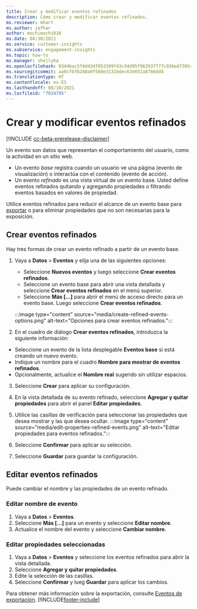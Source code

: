 ```yaml
---
title: Crear y modificar eventos refinados
description: Cómo crear y modificar eventos refinados.
ms.reviewer: mhart
ms.author: jefhar
author: mochimochi016
ms.date: 04/30/2021
ms.service: customer-insights
ms.subservice: engagement-insights
ms.topic: how-to
ms.manager: shellyha
ms.openlocfilehash: 0344bac5f4d43df853309f43c94d95f962937f77c936ed7305c5de4a08835f04
ms.sourcegitcommit: aa0cfbf6240a9f560e3131bdec63e051a8786dd4
ms.translationtype: HT
ms.contentlocale: es-ES
ms.lasthandoff: 08/10/2021
ms.locfileid: "7034795"
---
```

# <a name="create-and-modify-refined-events"></a>Crear y modificar eventos refinados

[!INCLUDE [cc-beta-prerelease-disclaimer](includes/cc-beta-prerelease-disclaimer.md)]


Un evento son datos que representan el comportamiento del usuario, como la actividad en un sitio web.

- Un evento *base* registra cuando un usuario ve una página (evento de visualización) o interactúa con el contenido (evento de acción).
- Un evento *refinado* es una vista virtual de un evento base. Usted define eventos refinados quitando y agregando propiedades o filtrando eventos basados en valores de propiedad.

Utilice eventos refinados para reducir el alcance de un evento base para [exportar](export-events.md) o para eliminar propiedades que no son necesarias para la exposición.

## <a name="create-refined-events"></a>Crear eventos refinados

Hay tres formas de crear un evento refinado a partir de un evento base. 

1. Vaya a **Datos** > **Eventos** y elija una de las siguientes opciones:
    - Seleccione **Nuevos eventos** y luego seleccione **Crear eventos refinados**.
    - Seleccione un evento base para abrir una vista detallada y seleccione **Crear eventos refinados** en el menú superior.
    - Seleccione **Más [...]** para abrir el menú de acceso directo para un evento base. Luego seleccione **Crear eventos refinados**.
    
    :::image type="content" source="media/create-refined-events-options.png" alt-text="Opciones para crear eventos refinados.":::

1. En el cuadro de diálogo **Crear eventos refinados**, introduzca la siguiente información:

- Seleccione un evento de la lista desplegable **Eventos base** si está creando un nuevo evento.
- Indique un nombre para el cuadro **Nombre para mostrar de eventos refinados**.
- Opcionalmente, actualice el **Nombre real** sugerido sin utilizar espacios.

3. Seleccione **Crear** para aplicar su configuración.

1. En la vista detallada de su evento refinado, seleccione **Agregar y quitar propiedades** para abrir el panel **Editar propiedades**. 

1. Utilice las casillas de verificación para seleccionar las propiedades que desea mostrar y las que desea ocultar. 
   :::image type="content" source="media/edit-properties-refined-events.png" alt-text="Editar propiedades para eventos refinados.":::

1. Seleccione **Confirmar** para aplicar su selección.

1. Seleccione **Guardar** para guardar la configuración.

## <a name="edit-refined-events"></a>Editar eventos refinados

Puede cambiar el nombre y las propiedades de un evento refinado.

### <a name="edit-event-name"></a>Editar nombre de evento

1. Vaya a **Datos** > **Eventos**. 
1. Seleccione **Más [...]** para un evento y seleccione **Editar nombre**.
1. Actualice el nombre del evento y seleccione **Cambiar nombre**.

### <a name="edit-selected-properties"></a>Editar propiedades seleccionadas

1. Vaya a **Datos** > **Eventos** y seleccione los eventos refinados para abrir la vista detallada.
1. Seleccione **Agregar y quitar propiedades**. 
1. Edite la selección de las casillas.
1. Seleccione **Confirmar** y lueg **Guardar** para aplicar los cambios.

Para obtener más información sobre la exportación, consulte [Eventos de exportación](export-events.md).
[!INCLUDE[footer-include](../includes/footer-banner.md)]
